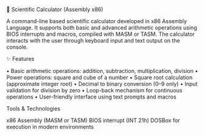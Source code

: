 🧮 Scientific Calculator (Assembly x86)

A command-line based scientific calculator developed in x86 Assembly Language. It supports both basic 
and advanced arithmetic operations using BIOS interrupts and macros, compiled with MASM or TASM. The 
calculator interacts with the user through keyboard input and text output on the console.

✨ Features

• Basic arithmetic operations: addition, subtraction, multiplication, division
• Power operations: square and cube of a number
• Square root calculation (approximate integer root)
• Decimal to binary conversion (0–9 only)
• Input validation for division by zero
• Loop-back mechanism for continuous operations
• User-friendly interface using text prompts and macros

Tools & Technologies

   x86 Assembly (MASM or TASM)
   BIOS interrupt (INT 21h)
   DOSBox for execution in modern environments



